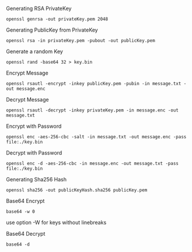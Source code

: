 

Generating RSA PrivateKey

    openssl genrsa -out privateKey.pem 2048


Generating PublicKey from PrivateKey

    openssl rsa -in privateKey.pem -pubout -out publicKey.pem


Generate a random Key

    openssl rand -base64 32 > key.bin


Encrypt Message

    openssl rsautl -encrypt -inkey publicKey.pem -pubin -in message.txt -out message.enc
    
Decrypt Message

    openssl rsautl -decrypt -inkey privateKey.pem -in message.enc -out message.txt

Encrypt with Password

    openssl enc -aes-256-cbc -salt -in message.txt -out message.enc -pass file:./key.bin

Decrypt with Password

    openssl enc -d -aes-256-cbc -in message.enc -out message.txt -pass file:./key.bin


Generating Sha256 Hash

    openssl sha256 -out publicKeyHash.sha256 publicKey.pem



Base64 Encrypt

    base64 -w 0

use option -W for keys without linebreaks   

Base64 Decrypt

    base64 -d